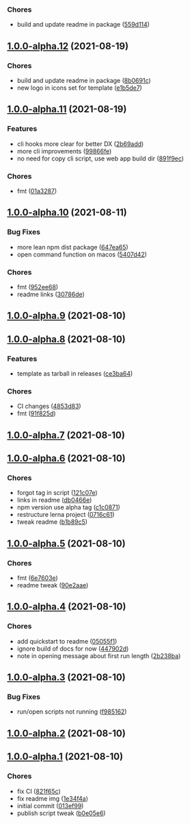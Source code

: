 ### Chores

* build and update readme in package ([559d114](https://github.com/capacitor-community/tauri/commit/559d1148e8010afcf289d9070a1d63a8083d6da9))

## [1.0.0-alpha.12](https://github.com/capacitor-community/tauri/compare/v1.0.0-alpha.11...v1.0.0-alpha.12) (2021-08-19)


### Chores

* build and update readme in package ([8b0691c](https://github.com/capacitor-community/tauri/commit/8b0691cd43af15c09dfcb34f09e02ba9f7654bca))
* new logo in icons set for template ([e1b5de7](https://github.com/capacitor-community/tauri/commit/e1b5de7f2941e1e72daf014edd2ae1591162f199))

## [1.0.0-alpha.11](https://github.com/capacitor-community/tauri/compare/v1.0.0-alpha.10...v1.0.0-alpha.11) (2021-08-19)


### Features

* cli hooks more clear for better DX ([2b69add](https://github.com/capacitor-community/tauri/commit/2b69add17349a089e57cca0cec2f8a9c51534090))
* more cli improvements ([99866fe](https://github.com/capacitor-community/tauri/commit/99866fe0f9925c64a9b25693e754ed7d2b72291c))
* no need for copy cli script, use web app build dir ([891f9ec](https://github.com/capacitor-community/tauri/commit/891f9ec6beb34b194632d2edbf4e4a49547b1cb4))


### Chores

* fmt ([01a3287](https://github.com/capacitor-community/tauri/commit/01a32879a5c7f81771f5f94531ac11fc1bf1ee3b))

## [1.0.0-alpha.10](https://github.com/capacitor-community/tauri/compare/v1.0.0-alpha.9...v1.0.0-alpha.10) (2021-08-11)


### Bug Fixes

* more lean npm dist package ([647ea65](https://github.com/capacitor-community/tauri/commit/647ea6555ee7c7507fd728b97da71ae2dd0f628d))
* open command function on macos ([5407d42](https://github.com/capacitor-community/tauri/commit/5407d425c494be526d76b3c9ba1059403b15b5f1))


### Chores

* fmt ([952ee68](https://github.com/capacitor-community/tauri/commit/952ee683a3117df89b2fc2b6d5877b397bc7c7cc))
* readme links ([30786de](https://github.com/capacitor-community/tauri/commit/30786defd0e7e5292996d10b19b4d85490399c19))

## [1.0.0-alpha.9](https://github.com/capacitor-community/tauri/compare/v1.0.0-alpha.8...v1.0.0-alpha.9) (2021-08-10)

## [1.0.0-alpha.8](https://github.com/capacitor-community/tauri/compare/v1.0.0-alpha.7...v1.0.0-alpha.8) (2021-08-10)


### Features

* template as tarball in releases ([ce3ba64](https://github.com/capacitor-community/tauri/commit/ce3ba64f7feba7f4f3f08d43242ae805aa353b94))


### Chores

* CI changes ([4853d83](https://github.com/capacitor-community/tauri/commit/4853d838b9e5194f7f342908a0dec706781ee921))
* fmt ([91f825d](https://github.com/capacitor-community/tauri/commit/91f825d565d7b53eb3c9a545f5a84247f1ea91e7))

## [1.0.0-alpha.7](https://github.com/capacitor-community/tauri/compare/v1.0.0-alpha.6...v1.0.0-alpha.7) (2021-08-10)

## [1.0.0-alpha.6](https://github.com/capacitor-community/tauri/compare/v1.0.0-alpha.5...v1.0.0-alpha.6) (2021-08-10)


### Chores

* forgot tag in script ([121c07e](https://github.com/capacitor-community/tauri/commit/121c07ef0ccf6a2fb7db9cff8026bb9d1492b257))
* links in readme ([db0466e](https://github.com/capacitor-community/tauri/commit/db0466e6d9af6695cffb69cc8fe574e951ed948c))
* npm version use alpha tag ([c1c0871](https://github.com/capacitor-community/tauri/commit/c1c0871e76b3ddef940492dfe02489627245f3e6))
* restructure lerna project ([0716c61](https://github.com/capacitor-community/tauri/commit/0716c6131ee779a74e9f2cc7302d5bd7ab26bd77))
* tweak readme ([b1b89c5](https://github.com/capacitor-community/tauri/commit/b1b89c5457e1305f220b6457cb413f1d13cb8e86))

## [1.0.0-alpha.5](https://github.com/capacitor-community/tauri/compare/v1.0.0-alpha.4...v1.0.0-alpha.5) (2021-08-10)


### Chores

* fmt ([6e7603e](https://github.com/capacitor-community/tauri/commit/6e7603edcbcb507e5246557d4e5bb87f410c27b8))
* readme tweak ([90e2aae](https://github.com/capacitor-community/tauri/commit/90e2aae18e30bb7c7b1dbee47eedb0a49beefb27))

## [1.0.0-alpha.4](https://github.com/capacitor-community/tauri/compare/v1.0.0-alpha.3...v1.0.0-alpha.4) (2021-08-10)


### Chores

* add quickstart to readme ([05055f1](https://github.com/capacitor-community/tauri/commit/05055f1aa76c97d747c92d794d344689be080e0f))
* ignore build of docs for now ([447902d](https://github.com/capacitor-community/tauri/commit/447902d11d5575c08fffa8eefa4dc3285c529d5d))
* note in opening message about first run length ([2b238ba](https://github.com/capacitor-community/tauri/commit/2b238bac962632fec05289ac5bee804088b9e569))

## [1.0.0-alpha.3](https://github.com/capacitor-community/tauri/compare/v1.0.0-alpha.2...v1.0.0-alpha.3) (2021-08-10)


### Bug Fixes

* run/open scripts not running ([f985162](https://github.com/capacitor-community/tauri/commit/f98516210c697d3d5b165647f8487e96acdd0ed1))

## [1.0.0-alpha.2](https://github.com/capacitor-community/tauri/compare/v1.0.0-alpha.1...v1.0.0-alpha.2) (2021-08-10)

## [1.0.0-alpha.1](https://github.com/capacitor-community/tauri/compare/013ef997da2c1171bbf86b28ed678562011ebf75...v1.0.0-alpha.1) (2021-08-10)


### Chores

* fix CI ([821f65c](https://github.com/capacitor-community/tauri/commit/821f65c5fa02d21d17c0031f330ca0e8a2620b3a))
* fix readme img ([1e34f4a](https://github.com/capacitor-community/tauri/commit/1e34f4acf1b19c1d3f88cd3389e4d55eed5497a4))
* initial commit ([013ef99](https://github.com/capacitor-community/tauri/commit/013ef997da2c1171bbf86b28ed678562011ebf75))
* publish script tweak ([b0e05e6](https://github.com/capacitor-community/tauri/commit/b0e05e6ea129ae3371b13b10e7e65c8efa69769b))

